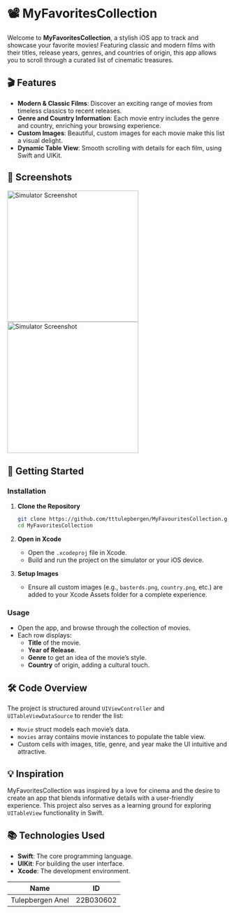 # 📽️ MyFavoritesCollection

Welcome to **MyFavoritesCollection**, a stylish iOS app to track and showcase your favorite movies! Featuring classic and modern films with their titles, release years, genres, and countries of origin, this app allows you to scroll through a curated list of cinematic treasures.

## 🎬 Features

- **Modern & Classic Films**: Discover an exciting range of movies from timeless classics to recent releases.
- **Genre and Country Information**: Each movie entry includes the genre and country, enriching your browsing experience.
- **Custom Images**: Beautiful, custom images for each movie make this list a visual delight.
- **Dynamic Table View**: Smooth scrolling with details for each film, using Swift and UIKit.

## 📱 Screenshots

<img src="https://github.com/user-attachments/assets/00144160-18a7-405c-8c83-cb75633c71e4" width="300" alt="Simulator Screenshot">

<img src="https://github.com/user-attachments/assets/4a3c67eb-28f8-40d2-b9c0-ded790dee79c" width="300" alt="Simulator Screenshot">

## 🚀 Getting Started

### Installation

1. **Clone the Repository**
    ```bash
    git clone https://github.com/tttulepbergen/MyFavouritesCollection.git
    cd MyFavoritesCollection
    ```

2. **Open in Xcode**
    - Open the `.xcodeproj` file in Xcode.
    - Build and run the project on the simulator or your iOS device.

3. **Setup Images**
    - Ensure all custom images (e.g., `basterds.png`, `country.png`, etc.) are added to your Xcode Assets folder for a complete experience.

### Usage

- Open the app, and browse through the collection of movies.
- Each row displays:
  - **Title** of the movie.
  - **Year of Release**.
  - **Genre** to get an idea of the movie’s style.
  - **Country** of origin, adding a cultural touch.

## 🛠️ Code Overview

The project is structured around `UIViewController` and `UITableViewDataSource` to render the list:

- `Movie` struct models each movie’s data.
- `movies` array contains movie instances to populate the table view.
- Custom cells with images, title, genre, and year make the UI intuitive and attractive.

## 💡 Inspiration

MyFavoritesCollection was inspired by a love for cinema and the desire to create an app that blends informative details with a user-friendly experience. This project also serves as a learning ground for exploring `UITableView` functionality in Swift.

## 📚 Technologies Used

- **Swift**: The core programming language.
- **UIKit**: For building the user interface.
- **Xcode**: The development environment.


|       Name        |    ID     |
|-------------------|-----------|
| Tulepbergen Anel  | 22B030602 |

